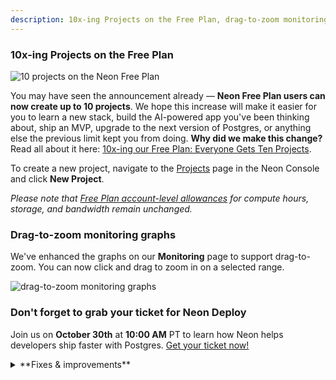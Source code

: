 ```yaml
---
description: 10x-ing Projects on the Free Plan, drag-to-zoom monitoring graphs, and more
---
```


### 10x-ing Projects on the Free Plan

![10 projects on the Neon Free Plan](/docs/relnotes/ten_projects.png)

You may have seen the announcement already &#8212; **Neon Free Plan users can now create up to 10 projects**. We hope this increase will make it easier for you to learn a new stack, build the AI-powered app you've been thinking about, ship an MVP, upgrade to the next version of Postgres, or anything else the previous limit kept you from doing. **Why did we make this change?** Read all about it here: [10x-ing our Free Plan: Everyone Gets Ten Projects](https://neon.tech/blog/10x-projects-on-free-plan).

To create a new project, navigate to the [Projects](https://console.neon.tech/app/projects) page in the Neon Console and click **New Project**.

_Please note that [Free Plan account-level allowances](https://neon.tech/docs/introduction/plans#free-plan) for compute hours, storage, and bandwidth remain unchanged._

### Drag-to-zoom monitoring graphs

We've enhanced the graphs on our **Monitoring** page to support drag-to-zoom. You can now click and drag to zoom in on a selected range.

![drag-to-zoom monitoring graphs](/docs/relnotes/drag-to-zoom.png)

### Don't forget to grab your ticket for Neon Deploy

Join us on **October 30th** at **10:00 AM** PT to learn how Neon helps developers ship faster with Postgres. [Get your ticket now!](https://neon.tech/deploy)

<details>
<summary>**Fixes & improvements**</summary>

- **Neon CLI update**: We released a new version of the [Neon CLI](https://neon.tech/docs/reference/neon-cli), with the following updates:

  - Fixed an issue with the `login` alias for the [neon auth](/docs/reference/cli-auth) command.
  - Removed the previously deprecated `set-primary` primary subcommand from the [branches](/docs/reference/cli-branches) command. It was replaced by the [set-default](/docs/reference/cli-branches#set-default) subcommand.
  - Removed the previously deprecated `--allow-list` and `--ip-primary-only` options from the [projects update](/docs/reference/cli-projects#update) command. Operations performed by these options are supported by the [ip-allow](/docs/reference/cli-ip-allow) command.  
  - Removed the previously deprecated `--primary-only` option from the [ip-allow](/docs/reference/cli-ip-allow) command. It was replaced by the [ip-allow add --protected-only](https://neon.tech/docs/reference/cli-ip-allow#add) option. 
  - Updated the [project list](/docs/reference/cli-projects#list) command to output a user-friendly message when there are no projects or shared projects to display.

  To update your Neon CLI installation to the latest version, follow our [CLI upgrade instructions](/docs/reference/cli-install#upgrade).

- **Create Support Ticket modal enhancements**: We've made a few updates to the **Create support ticket** modal in the Neon Console:

  - Added a drop-down menu for selecting a personal account or organization.
  - Added support for selecting a shared project.
  - To help resolve support cases faster, the consent option to allow Neon Support staff to connect to your database is now selected by default. You can leave this option selected or deselect it when opening a support ticket.

- **Organizations and Collaborators update**: When a collaborator is added as a member of an organization, they are now automatically removed as a collaborator from projects within that organization to avoid redundancy.

- **Neon Console enhancements**: The table on the [Projects](https://console.neon.tech/app/projects) page in the Neon Console now includes an **Integrations** column that lists your project's integrations. If there are no integrations, an **Add** option takes you to the **Integrations** page where you can view available integrations.

- **Postgres 17 wait events system view support**: Added support for the new [pg_wait_events](https://www.postgresql.org/docs/current/view-pg-wait-events.html) system view introduced in Postgres 17. This view reports wait event types, useful for adding descriptions to wait events reported in `pg_stat_activity`.

- **Extension update**: Updated the `neon` extension to version 1.5 for all Postgres versions.

- **Neon API change**: The [Delete a project](https://api-docs.neon.tech/reference/deleteproject) endpoint now returns a `404 Not Found` response instead of a `200 OK` response if the project has already been deleted. This is a potentially breaking change for applications that expect a `200 OK` response for all delete operations, regardless of whether a project was actually deleted.

- **Fixes**:
  - Fixed an issue that prevented deleting a branch with an ephemeral compute endpoint created for performing a schema diff.
  - Fixed an issue where the GitHub integration drawer wouldn’t update after changes were made.
  - Fixed an issue in the GitHub integration that allowed connecting to the same GitHub repository from different Neon projects, which would overwrite previously configured variables.

</details>
